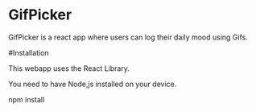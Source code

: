 # GifPicker

GifPicker is a react app where users can log their daily mood 
using Gifs. 

#Installation

This webapp uses the React Library.

You need to have Node,js installed on your device.

npm install 

